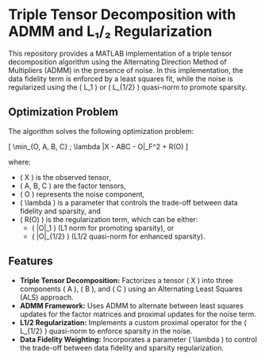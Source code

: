 # Triple Tensor Decomposition with ADMM and L₁/₂ Regularization

This repository provides a MATLAB implementation of a triple tensor decomposition algorithm using the Alternating Direction Method of Multipliers (ADMM) in the presence of noise. In this implementation, the data fidelity term is enforced by a least squares fit, while the noise is regularized using the \( L_1 \) or \( L_{1/2} \) quasi-norm to promote sparsity.

## Optimization Problem

The algorithm solves the following optimization problem:

\[
\min_{O, A, B, C} \; \lambda \|X - ABC - O\|_F^2 + R(O)
\]

where:
- \( X \) is the observed tensor,
- \( A, B, C \) are the factor tensors,
- \( O \) represents the noise component,
- \( \lambda \) is a parameter that controls the trade-off between data fidelity and sparsity, and
- \( R(O) \) is the regularization term, which can be either:
  - \( \|O\|_1 \) (L1 norm for promoting sparsity), or
  - \( \|O\|_{1/2} \) (L1/2 quasi-norm for enhanced sparsity).

## Features

- **Triple Tensor Decomposition:** Factorizes a tensor \( X \) into three components \( A \), \( B \), and \( C \) using an Alternating Least Squares (ALS) approach.
- **ADMM Framework:** Uses ADMM to alternate between least squares updates for the factor matrices and proximal updates for the noise term.
- **L1/2 Regularization:** Implements a custom proximal operator for the \( L_{1/2} \) quasi-norm to enforce sparsity in the noise.
- **Data Fidelity Weighting:** Incorporates a parameter \( \lambda \) to control the trade-off between data fidelity and sparsity regularization.
